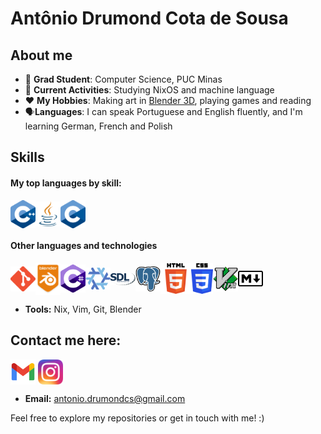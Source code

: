 # Antônio Drumond Cota de Sousa

<h2> About me </h2>

- 📖 **Grad Student**: Computer Science, PUC Minas
- 🌱 **Current Activities**: Studying NixOS and machine language
- ❤️ **My Hobbies**: Making art in [Blender 3D](https://blender.org), playing games and reading
- 🗣️**Languages**: I can speak Portuguese and English fluently, and I'm learning German, French and Polish


## Skills
#### My top languages by skill:
<img src="Images/CPP.png" alt="CPP" style="width:40px;" align="center"><img src="Images/java.png" alt="Java" style="width:40px;" align="center"><img src="Images/C.png" alt="C" style="width:40px;" align="center">

#### Other languages and technologies
<img src="Images/Git.png" alt="Git" style="width:40px;" align="center"><img src="Images/Blender.png" alt="Blender" style="width:40px;" align="center"><img src="Images/Csharp.png" alt="Csharp" style="width:40px;" align="center"><img src="Images/nixos.png" alt="Nix" style="width:40px;" align="center"><img src="Images/SDL.png" alt="SDL" style="width:40px;" align="center"><img src="Images/postgre.png" alt="PostgreSQL" style="width:40px;" align="center"><img src="Images/HTML5.png" alt="HTML5" style="width:49px;" align="center"><img src="Images/CSS3.png" alt="CSS3" style="width:35px;" align="center"><img src="Images/Vim.png" alt="Vim" style="width:40px;" align="center"><img src="Images/Markdown.png" alt="Markdown" style="width:40px;" align="center">

- **Tools:** Nix, Vim, Git, Blender


## Contact me here:
<a href="mailto:antonio.drumondcs@gmail.com"><img src="Images/Gmail.png" alt="Gmail" style="width:40px;" align="center"></a> <a href="https://www.instagram.com/antoniosousa.art/"><img src="Images/Insta.png" alt="Insta" style="width:40px;" align="center"></a>
+ **Email:** antonio.drumondcs@gmail.com

Feel free to explore my repositories or get in touch with me! :)
